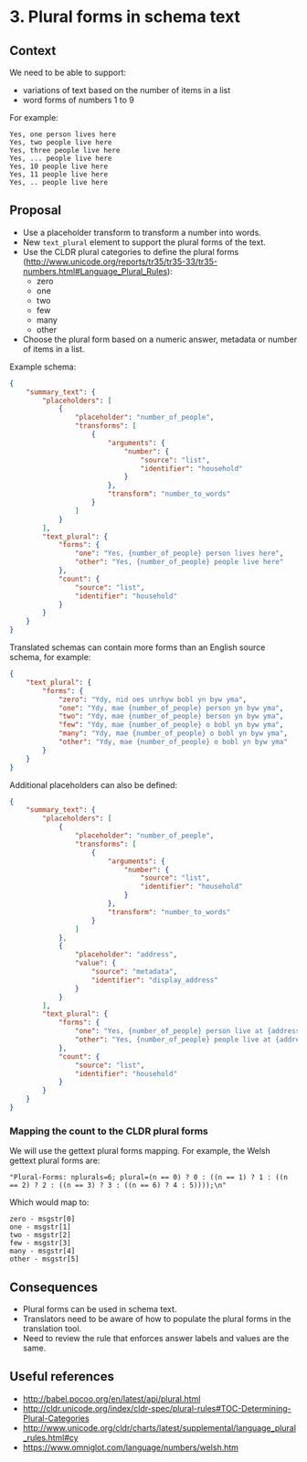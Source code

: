 # 3. Plural forms in schema text

## Context

We need to be able to support:
- variations of text based on the number of items in a list
- word forms of numbers 1 to 9

For example:

```
Yes, one person lives here
Yes, two people live here
Yes, three people live here
Yes, ... people live here
Yes, 10 people live here
Yes, 11 people live here
Yes, .. people live here
```

## Proposal

- Use a placeholder transform to transform a number into words.
- New `text_plural` element to support the plural forms of the text.
- Use the CLDR plural categories to define the plural forms (http://www.unicode.org/reports/tr35/tr35-33/tr35-numbers.html#Language_Plural_Rules):
  - zero
  - one
  - two
  - few
  - many
  - other
- Choose the plural form based on a numeric answer, metadata or number of items in a list.

Example schema:

```json
{
    "summary_text": {
        "placeholders": [
            {
                "placeholder": "number_of_people",
                "transforms": [
                    {
                        "arguments": {
                            "number": {
                                "source": "list",
                                "identifier": "household"
                            }
                        },
                        "transform": "number_to_words"
                    }
                ]
            }
        ],
        "text_plural": {
            "forms": {
                "one": "Yes, {number_of_people} person lives here",
                "other": "Yes, {number_of_people} people live here"
            },
            "count": {
                "source": "list",
                "identifier": "household"
            }
        }
    }
}
```

Translated schemas can contain more forms than an English source schema, for example:

```json
{
    "text_plural": {
        "forms": {
            "zero": "Ydy, nid oes unrhyw bobl yn byw yma",
            "one": "Ydy, mae {number_of_people} person yn byw yma",
            "two": "Ydy, mae {number_of_people} berson yn byw yma",
            "few": "Ydy, mae {number_of_people} o bobl yn byw yma",
            "many": "Ydy, mae {number_of_people} o bobl yn byw yma",
            "other": "Ydy, mae {number_of_people} o bobl yn byw yma"
        }
    }
}
```

Additional placeholders can also be defined:

```json
{
    "summary_text": {
        "placeholders": [
            {
                "placeholder": "number_of_people",
                "transforms": [
                    {
                        "arguments": {
                            "number": {
                                "source": "list",
                                "identifier": "household"
                            }
                        },
                        "transform": "number_to_words"
                    }
                ]
            },
			{
				"placeholder": "address",
                "value": {
					"source": "metadata",
					"identifier": "display_address"
				}
            }
        ],
        "text_plural": {
            "forms": {
                "one": "Yes, {number_of_people} person live at {address}",
                "other": "Yes, {number_of_people} people live at {address}"
            },
            "count": {
                "source": "list",
                "identifier": "household"
            }
        }
    }
}
```

### Mapping the count to the CLDR plural forms

We will use the gettext plural forms mapping. For example, the Welsh gettext plural forms are:

```
"Plural-Forms: nplurals=6; plural=(n == 0) ? 0 : ((n == 1) ? 1 : ((n == 2) ? 2 : ((n == 3) ? 3 : ((n == 6) ? 4 : 5))));\n"
```

Which would map to:

```
zero - msgstr[0]
one - msgstr[1]
two - msgstr[2]
few - msgstr[3]
many - msgstr[4]
other - msgstr[5]
```

## Consequences

- Plural forms can be used in schema text.
- Translators need to be aware of how to populate the plural forms in the translation tool.
- Need to review the rule that enforces answer labels and values are the same.

## Useful references

- http://babel.pocoo.org/en/latest/api/plural.html
- http://cldr.unicode.org/index/cldr-spec/plural-rules#TOC-Determining-Plural-Categories
- http://www.unicode.org/cldr/charts/latest/supplemental/language_plural_rules.html#cy
- https://www.omniglot.com/language/numbers/welsh.htm
